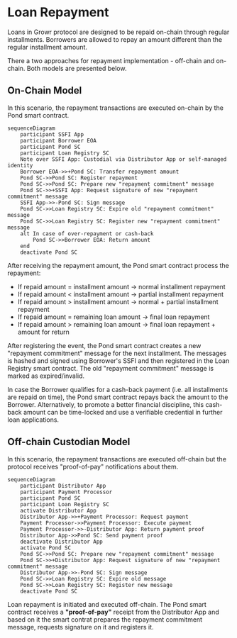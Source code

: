 # Loan Repayment
Loans in Growr protocol are designed to be repaid on-chain through regular installments. Borrowers are allowed to repay an amount different than the regular installment amount.
  
There a two approaches for repayment implementation - off-chain and on-chain. Both models are presented below.
## On-Chain Model
In this scenario, the repayment transactions are executed on-chain by the Pond smart contract.
```mermaid
sequenceDiagram
    participant SSFI App
    participant Borrower EOA
    participant Pond SC
    participant Loan Registry SC
    Note over SSFI App: Custodial via Distributor App or self-managed identity
    Borrower EOA->>+Pond SC: Transfer repayment amount
    Pond SC->>Pond SC: Register repayment
    Pond SC->>Pond SC: Prepare new "repayment commitment" message
    Pond SC->>+SSFI App: Request signature of new "repayment commitment" message
    SSFI App->>-Pond SC: Sign message
    Pond SC->>Loan Registry SC: Expire old "repayment commitment" message
    Pond SC->>Loan Registry SC: Register new "repayment commitment" message
    alt In case of over-repayment or cash-back
        Pond SC->>Borrower EOA: Return amount
    end
    deactivate Pond SC
```
After receiving the repayment amount, the Pond smart contract process the repayment:
- If repaid amount = installment amount -> normal installment repayment
- If repaid amount < installment amount -> partial installment repayment
- If repaid amount > installment amount -> normal + partial installment repayment
- If repaid amount = remaining loan amount -> final loan repayment
- If repaid amount > remaining loan amount -> final loan repayment + amount for return
  
After registering the event, the Pond smart contract creates a new "repayment commitment" message for the next installment. The messages is hashed and signed using Borrower's SSFI and then registered in the Loan Registry smart contract. The old "repayment commitment" message is marked as expired/invalid.
  
In case the Borrower qualifies for a cash-back payment (i.e. all installments are repaid on time), the Pond smart contract repays back the amount to the Borrower. Alternatively, to promote a better financial discipline, this cash-back amount can be time-locked and use a verifiable credential in further loan applications.
## Off-chain Custodian Model
In this scenario, the repayment transactions are executed off-chain but the protocol receives "proof-of-pay" notifications about them.
```mermaid
sequenceDiagram
    participant Distributor App
    participant Payment Processor
    participant Pond SC
    participant Loan Registry SC
    activate Distributor App
    Distributor App->>+Payment Processor: Request payment
    Payment Processor->>Payment Processor: Execute payment
    Payment Processor->>-Distributor App: Return payment proof
    Distributor App->>Pond SC: Send payment proof
    deactivate Distributor App
    activate Pond SC
    Pond SC->>Pond SC: Prepare new "repayment commitment" message
    Pond SC->>+Distributor App: Request signature of new "repayment commitment" message
    Distributor App->>-Pond SC: Sign message
    Pond SC->>Loan Registry SC: Expire old message
    Pond SC->>Loan Registry SC: Register new message
    deactivate Pond SC
```
Loan repayment is initiated and executed off-chain. The Pond smart contract receives a **"proof-of-pay"** receipt from the Distributor App and based on it the smart contrat prepares the repayment commitment message, requests signature on it and registers it.
